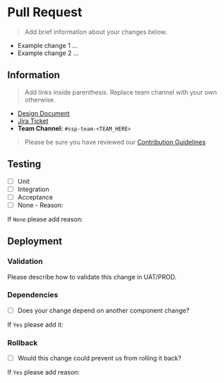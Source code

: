 # Pull Request

> Add brief information about your changes below.

- Example change 1 ...
- Example change 2 ...

## Information

> Add links inside parenthesis. Replace team channel with your own otherwise.

- [Design Document](LINK_HERE)
- [Jira Ticket](https://jira.ouryahoo.com/browse/TICKET_HERE)
- **Team Channel:** `#ssp-team-<TEAM_HERE>`

> Please be sure you have reviewed our [Contribution Guidelines](../blob/master/docs/CONTRIBUTING.md)

## Testing

- [ ] Unit
- [ ] Integration
- [ ] Acceptance
- [ ] None - Reason:

If `None` please add reason:

## Deployment

### Validation

Please describe how to validate this change in UAT/PROD.

### Dependencies

- [ ] Does your change depend on another component change?

If `Yes` please add it:

### Rollback

- [ ] Would this change could prevent us from rolling it back?

If `Yes` please add reason:

